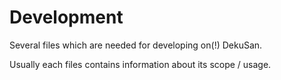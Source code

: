 # Development

Several files which are needed for developing on(!) DekuSan.

Usually each files contains information about its scope / usage.